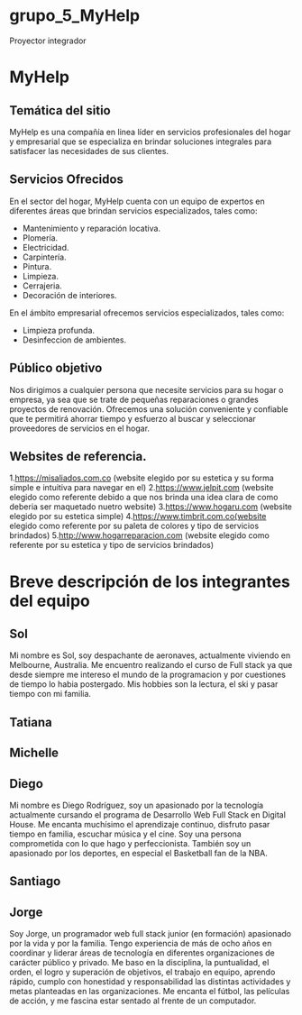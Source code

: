# grupo_5_MyHelp
Proyector integrador

# MyHelp

## Temática del sitio

MyHelp es una compañía en linea líder en servicios profesionales del hogar y empresarial que se especializa en brindar soluciones integrales para satisfacer las necesidades de sus clientes.

## Servicios Ofrecidos

En el sector del hogar, MyHelp cuenta con un equipo de expertos en diferentes áreas que brindan servicios especializados, tales como:
 
* Mantenimiento y reparación locativa. 
* Plomería.
* Electricidad. 
* Carpintería. 
* Pintura. 
* Limpieza.
* Cerrajeria. 
* Decoración de interiores.

En el ámbito empresarial ofrecemos servicios especializados, tales como:

* Limpieza profunda.
* Desinfeccion de ambientes.

## Público objetivo 

Nos dirigimos a cualquier persona que necesite servicios para su hogar o empresa, ya sea que se trate de pequeñas reparaciones o grandes proyectos de renovación. Ofrecemos una solución conveniente y confiable que te permitirá ahorrar tiempo y esfuerzo al buscar y seleccionar proveedores de servicios en el hogar.

## Websites de referencia.

1.https://misaliados.com.co (website elegido por su estetica y su forma simple e intuitiva para navegar en el)
2.https://www.jelpit.com (website elegido como referente debido a que nos brinda una idea clara de como deberia ser maquetado nuetro website)
3.https://www.hogaru.com (website elegido por su estetica simple)
4.https://www.timbrit.com.co(website elegido como referente por su paleta de colores y tipo de servicios brindados)
5.http://www.hogarreparacion.com (website elegido como referente por su estetica y tipo de servicios brindados)



# Breve descripción de los integrantes del equipo

## Sol

Mi nombre es Sol, soy despachante de aeronaves, actualmente viviendo en Melbourne, Australia. 
Me encuentro realizando el curso de Full stack ya que desde siempre  me intereso el mundo de la programacion  y por cuestiones de tiempo lo habia postergado.
Mis hobbies son la lectura, el ski y pasar tiempo con mi familia. 

## Tatiana

## Michelle

## Diego

Mi nombre es Diego Rodríguez, soy un apasionado por la tecnología actualmente cursando el programa de Desarrollo Web Full Stack en Digital House. Me encanta muchísimo el aprendizaje continuo, disfruto pasar tiempo en familia, escuchar música y el cine. Soy una persona comprometida con lo que hago y perfeccionista. También soy un apasionado por los deportes, en especial el Basketball fan de la NBA.

## Santiago

## Jorge

Soy Jorge, un programador web full stack junior (en formación) apasionado por la vida y por la familia. Tengo experiencia de más de ocho años en coordinar y liderar áreas de tecnología en diferentes organizaciones de carácter público y privado. Me baso en la disciplina, la puntualidad, el orden, el logro y superación de objetivos, el trabajo en equipo, aprendo rápido, cumplo con honestidad y responsabilidad las distintas actividades y metas planteadas en las organizaciones. Me encanta el fútbol, las películas de acción, y me fascina estar sentado al frente de un computador.
